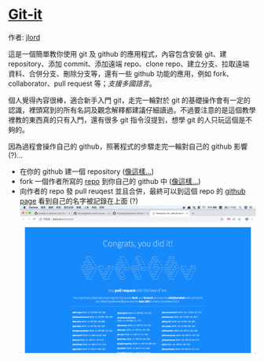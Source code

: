# [Git-it](https://github.com/jlord/git-it-electron)
作者: [jlord](https://github.com/jlord)

這是一個簡單教你使用 git 及 github 的應用程式，內容包含安裝 git、建 repository、添加 commit、添加遠端 repo、clone repo、建立分支、拉取遠端資料、合併分支、刪除分支等，還有一些 github 功能的應用，例如 fork、collaborator、pull request 等；*支援多國語言*。

個人覺得內容很棒，適合新手入門 git，走完一輪對於 git 的基礎操作會有一定的認識，裡頭寫到的所有名詞及觀念解釋都建議仔細讀過。不過要注意的是這個教學裡教的東西真的只有入門，還有很多 git 指令沒提到，想學 git 的人只玩這個是不夠的。

因為過程會操作自己的 github，照著程式的步驟走完一輪對自己的 github 影響(?)...
- 在你的 github 建一個 repository ([像這樣...](https://github.com/WLAngel/hello-world))
- fork 一個作者所寫的 [repo](https://github.com/jlord/patchwork) 到你自己的 github 中 ([像這樣...](https://github.com/WLAngel/patchwork))
- 向作者的 repo 發 pull reuqest 並且合併，最終可以到這個 repo 的 [github page](http://jlord.us/patchwork/) 看到自己的名字被記錄在上面 (?) ![git-it-ss](./git-it-ss.png)

